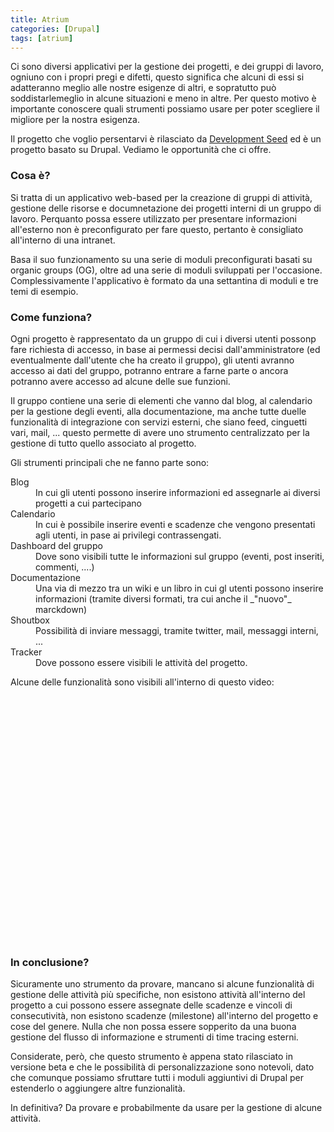 ```yaml
---
title: Atrium
categories: [Drupal]
tags: [atrium]
---
```

Ci sono diversi applicativi per la gestione dei progetti, e dei gruppi di lavoro, ogniuno con i propri pregi e difetti, questo significa che alcuni di essi si adatteranno meglio alle nostre esigenze di altri, e sopratutto può soddistarlemeglio in alcune situazioni e meno in altre. Per questo motivo è importante conoscere quali strumenti possiamo usare per poter scegliere il migliore per la nostra esigenza.

Il progetto che voglio persentarvi è rilasciato da <a href="http://www.developmentseed.org/">Development Seed</a> ed è un progetto basato su Drupal. Vediamo le opportunità che ci offre.
<!--break-->
<h3>Cosa è?</h3>
Si tratta di un applicativo web-based per la creazione di gruppi di attività, gestione delle risorse e documnetazione dei progetti interni di un gruppo di lavoro. Perquanto possa essere utilizzato per presentare informazioni all'esterno non è preconfigurato per fare questo, pertanto è consigliato all'interno di una intranet.

Basa il suo funzionamento su una serie di moduli preconfigurati basati su organic groups (OG), oltre ad una serie di moduli sviluppati per l'occasione. Complessivamente l'applicativo è formato da una settantina di moduli e tre temi di esempio.

<h3>Come funziona?</h3>
Ogni progetto è rappresentato da un gruppo di cui i diversi utenti possonp fare richiesta di accesso, in base ai permessi decisi dall'amministratore (ed eventualmente dall'utente che ha creato il gruppo), gli utenti avranno accesso ai dati del gruppo, potranno entrare a farne parte o ancora  potranno avere accesso ad alcune delle sue funzioni.

Il gruppo contiene una serie di elementi che vanno dal blog, al calendario per la gestione degli eventi, alla documentazione, ma anche tutte duelle funzionalità di integrazione con servizi esterni, che siano feed, cinguetti vari, mail, ... questo permette di avere uno strumento centralizzato per la gestione di tutto quello associato al progetto.

Gli strumenti principali che ne fanno parte sono:
<dl>
  <dt>Blog</dt><dd>In cui gli utenti possono inserire informazioni ed assegnarle ai diversi progetti a cui partecipano</dd>
  <dt>Calendario</dt><dd>In cui è possibile inserire eventi e scadenze che vengono presentati agli utenti, in pase ai privilegi contrassengati.</dd>
  <dt>Dashboard del gruppo</dt><dd>Dove sono visibili tutte le informazioni sul gruppo (eventi, post inseriti, commenti, ....)</dd>
  <dt>Documentazione</dt><dd>Una via di mezzo tra un wiki e un libro in cui gl utenti possono inserire informazioni (tramite diversi formati, tra cui anche il _"nuovo"_ marckdown)</dd>
  <dt>Shoutbox</dt><dd>Possibilità di inviare messaggi, tramite twitter, mail, messaggi interni, ...</dd>
  <dt>Tracker</dt><dd>Dove possono essere visibili le attività del progetto.</dd>
</dl>

Alcune delle funzionalità sono visibili all'interno di questo video:
<p><object height="393" width="700"><embed src="http://vimeo.com/moogaloop.swf?clip_id=5579829&amp;server=vimeo.com&amp;show_title=1&amp;show_byline=0&amp;show_portrait=0&amp;color=ff9933&amp;fullscreen=1" type="application/x-shockwave-flash" allowfullscreen="true" allowscriptaccess="always" height="393" width="700"></object></p>

<h3>In conclusione?</h3>
Sicuramente uno strumento da provare, mancano si alcune funzionalità di gestione delle attività più specifiche, non esistono attività all'interno del progetto a cui possono essere assegnate delle scadenze e vincoli di consecutività, non esistono scadenze (milestone) all'interno del progetto e cose del genere. Nulla che non possa essere sopperito da una buona gestione del flusso di informazione e strumenti di time tracing esterni.

Considerate, però, che questo strumento è appena stato rilasciato in versione beta e che le possibilità di personalizzazione sono notevoli, dato che comunque possiamo sfruttare tutti i moduli aggiuntivi di Drupal per estenderlo o aggiungere altre funzionalità.

In definitiva? Da provare e probabilmente da usare per la gestione di alcune attività.